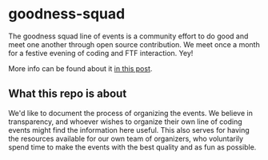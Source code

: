 # goodness-squad
The goodness squad line of events is a community effort to do good and meet one another through open source contribution. We meet once a month for a festive evening of coding and FTF interaction. Yey!

More info can be found about it [in this post](https://hackernoon.com/goodness-squad-a8704d594a7a).

## What this repo is about
We'd like to document the process of organizing the events. We believe in transparency, and whoever wishes to organize their own line of coding events might find the information here useful.
This also serves for having the resources available for our own team of organizers, who voluntarily spend time to make the events with the best quality and as fun as possible.
